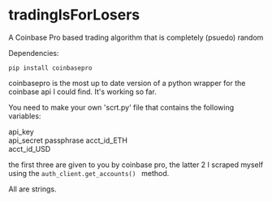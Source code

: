 # tradingIsForLosers
A Coinbase Pro based trading algorithm that is completely (psuedo) random

Dependencies:

 ```
pip install coinbasepro
 ```

coinbasepro is the most up to date version of a python wrapper for the coinbase api I could find. It's working so far.

You need to make your own 'scrt.py' file that contains the following variables:

api_key   
api_secret
passphrase 
acct_id_ETH    
acct_id_USD 

the first three are given to you by coinbase pro,
the latter 2 I scraped myself using the  ```auth_client.get_accounts() ``` method. 

All are strings.
